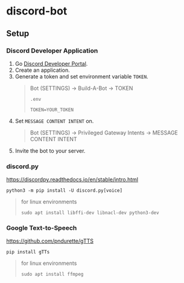 # discord-bot

## Setup

### Discord Developer Application

1. Go [Discord Developer Portal](https://discord.com/developers/applications).
2. Create an application.
3. Generate a token and set environment variable `TOKEN`.
   > Bot (SETTINGS) → Build-A-Bot → TOKEN
   >
   > `.env`
   >
   > ```
   > TOKEN=YOUR_TOKEN
   > ```
4. Set `MESSAGE CONTENT INTENT` on.
   > Bot (SETTINGS) → Privileged Gateway Intents → MESSAGE CONTENT INTENT
5. Invite the bot to your server.

### discord.py

https://discordpy.readthedocs.io/en/stable/intro.html

`python3 -m pip install -U discord.py[voice]`

> for linux environments
>
> `sudo apt install libffi-dev libnacl-dev python3-dev`

### Google Text-to-Speech

https://github.com/pndurette/gTTS

`pip install gTTs`

> for linux environments
>
> `sudo apt install ffmpeg`
